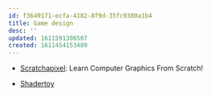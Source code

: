 ```yaml
---
id: f3649171-ecfa-4182-8f9d-35fc9380a1b4
title: Game design
desc: ''
updated: 1611591306507
created: 1611454153489
---
```


- [Scratchapixel](https://www.scratchapixel.com): Learn Computer Graphics From Scratch!

- [Shadertoy](https://www.shadertoy.com/)
